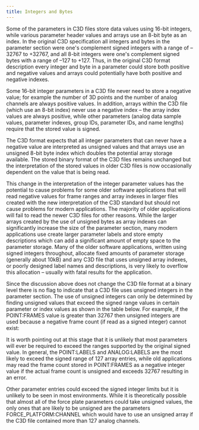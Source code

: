 ```yaml
---
title: Integers and Bytes
---
```


Some of the parameters in C3D files store data values using 16-bit integers, while various parameter header values and arrays use an 8-bit byte as an index.  In the original C3D specification all integers and bytes in the parameter section were one's complement signed integers with a range of –32767 to +32767, and all 8-bit integers were one's complement signed bytes with a range of –127 to +127.  Thus, in the original C3D format description every integer and byte in a parameter could store both positive and negative values and arrays could potentially have both positive and negative indexes.

Some 16-bit integer parameters in a C3D file never need to store a negative value; for example the number of 3D points and the number of analog channels are always positive values.  In addition, arrays within the C3D file (which use an 8-bit index) never use a negative index – the array index values are always positive, while other parameters (analog data sample values, parameter indexes, group IDs, parameter IDs, and name lengths) require that the stored value is signed.

The C3D format expects that all integer parameters that can never have a negative value are interpreted as unsigned values and that arrays use an unsigned 8-bit byte index which doubles the potential array storage available.  The stored binary format of the C3D files remains unchanged but the interpretation of the stored values in older C3D files is now occasionally dependent on the value that is being read.

This change in the interpretation of the integer parameter values has the potential to cause problems for some older software applications that will read negative values for frame ranges and array indexes in larger files created with the new interpretation of the C3D standard but should not cause problems for modern applications.  The majority of older applications will fail to read the newer C3D files for other reasons.  While the larger arrays created by the use of unsigned bytes as array indexes can significantly increase the size of the parameter section, many modern applications use create larger parameter labels and store empty descriptions which can add a significant amount of empty space to the parameter storage.  Many of the older software applications, written using signed integers throughout, allocate fixed amounts of parameter storage (generally about 10kB) and any C3D file that uses unsigned array indexes, or poorly designed label names and descriptions, is very likely to overflow this allocation – usually with fatal results for the application.

Since the discussion above does not change the C3D file format at a binary level there is no flag to indicate that a C3D file uses unsigned integers in the parameter section.  The use of unsigned integers can only be determined by finding unsigned values that exceed the signed range values in certain parameter or index values as shown in the table below.  For example, if the POINT:FRAMES value is greater than 32767 then unsigned integers are used because a negative frame count (if read as a signed integer) cannot exist:

It is worth pointing out at this stage that it is unlikely that most parameters will ever be required to exceed the ranges supported by the original signed value.  In general, the POINT:LABELS and ANALOG:LABELS are the most likely to exceed the signed range of 127 array entries, while old applications may read the frame count stored in POINT:FRAMES as a negative integer value if the actual frame count is unsigned and exceeds 32767 resulting in an error.

Other parameter entries could exceed the signed integer limits but it is unlikely to be seen in most environments.  While it is theoretically possible that almost all of the force plate parameters could take unsigned values, the only ones that are likely to be unsigned are the parameters FORCE_PLATFORM:CHANNEL which would have to use an unsigned array if the C3D file contained more than 127 analog channels.
